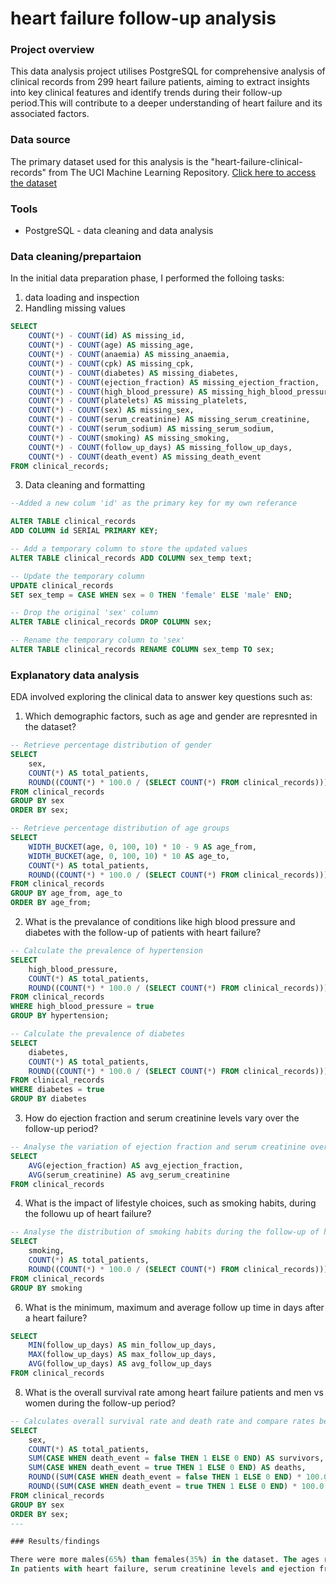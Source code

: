 # heart failure follow-up analysis

### Project overview

This data analysis project utilises PostgreSQL for comprehensive analysis of clinical records from 299 heart failure patients, aiming to extract insights into key clinical features and identify trends during their follow-up period.This will contribute to a deeper understanding of heart failure and its associated factors.

### Data source
The primary dataset used for this analysis is the "heart-failure-clinical-records" from The UCI Machine Learning Repository. [Click here to access the dataset](https://archive.ics.uci.edu/dataset/519/heart+failure+clinical+records)

### Tools

- PostgreSQL - data cleaning and data analysis

### Data cleaning/prepartaion 

In the initial data preparation phase, I performed the folloing tasks:
1. data loading and inspection
2. Handling missing values

```sql
SELECT
    COUNT(*) - COUNT(id) AS missing_id,
    COUNT(*) - COUNT(age) AS missing_age,
    COUNT(*) - COUNT(anaemia) AS missing_anaemia,
    COUNT(*) - COUNT(cpk) AS missing_cpk,
    COUNT(*) - COUNT(diabetes) AS missing_diabetes,
    COUNT(*) - COUNT(ejection_fraction) AS missing_ejection_fraction,
    COUNT(*) - COUNT(high_blood_pressure) AS missing_high_blood_pressure,
    COUNT(*) - COUNT(platelets) AS missing_platelets,
    COUNT(*) - COUNT(sex) AS missing_sex,
    COUNT(*) - COUNT(serum_creatinine) AS missing_serum_creatinine,
    COUNT(*) - COUNT(serum_sodium) AS missing_serum_sodium,
    COUNT(*) - COUNT(smoking) AS missing_smoking,
    COUNT(*) - COUNT(follow_up_days) AS missing_follow_up_days,
    COUNT(*) - COUNT(death_event) AS missing_death_event
FROM clinical_records;
```
   
3. Data cleaning and formatting

 ```sql
--Added a new colum 'id' as the primary key for my own referance

ALTER TABLE clinical_records
ADD COLUMN id SERIAL PRIMARY KEY;
```
```sql
-- Add a temporary column to store the updated values
ALTER TABLE clinical_records ADD COLUMN sex_temp text;

-- Update the temporary column
UPDATE clinical_records
SET sex_temp = CASE WHEN sex = 0 THEN 'female' ELSE 'male' END;

-- Drop the original 'sex' column
ALTER TABLE clinical_records DROP COLUMN sex;

-- Rename the temporary column to 'sex'
ALTER TABLE clinical_records RENAME COLUMN sex_temp TO sex;
```

### Explanatory data analysis

EDA involved exploring the clinical data to answer key questions such as:
1. Which demographic factors, such as age and gender are represnted in the dataset?

```sql
-- Retrieve percentage distribution of gender
SELECT
    sex,
    COUNT(*) AS total_patients,
    ROUND((COUNT(*) * 100.0 / (SELECT COUNT(*) FROM clinical_records)))::integer AS percentage
FROM clinical_records
GROUP BY sex
ORDER BY sex;
```
```sql
-- Retrieve percentage distribution of age groups
SELECT
    WIDTH_BUCKET(age, 0, 100, 10) * 10 - 9 AS age_from,
    WIDTH_BUCKET(age, 0, 100, 10) * 10 AS age_to,
    COUNT(*) AS total_patients,
    ROUND((COUNT(*) * 100.0 / (SELECT COUNT(*) FROM clinical_records)))::integer AS percentage
FROM clinical_records
GROUP BY age_from, age_to
ORDER BY age_from;
```
   
2. What is the prevalance of conditions like high blood pressure and diabetes with the follow-up of patients with heart failure?

```sql
-- Calculate the prevalence of hypertension 
SELECT
    high_blood_pressure,
    COUNT(*) AS total_patients,
    ROUND((COUNT(*) * 100.0 / (SELECT COUNT(*) FROM clinical_records)))::integer AS prevalence_percentage
FROM clinical_records
WHERE high_blood_pressure = true 
GROUP BY hypertension;
```
```sql
-- Calculate the prevalence of diabetes 
SELECT
    diabetes,
    COUNT(*) AS total_patients,
    ROUND((COUNT(*) * 100.0 / (SELECT COUNT(*) FROM clinical_records)))::integer AS prevalence_percentage
FROM clinical_records
WHERE diabetes = true 
GROUP BY diabetes
```
3. How do ejection fraction and serum creatinine levels vary over the follow-up period?

```sql
-- Analyse the variation of ejection fraction and serum creatinine over the follow-up period
SELECT
    AVG(ejection_fraction) AS avg_ejection_fraction,
    AVG(serum_creatinine) AS avg_serum_creatinine
FROM clinical_records
```

4. What is the impact of lifestyle choices, such as smoking habits, during the followu up of heart failure?

```sql
-- Analyse the distribution of smoking habits during the follow-up of heart failure
SELECT
    smoking,
    COUNT(*) AS total_patients,
    ROUND((COUNT(*) * 100.0 / (SELECT COUNT(*) FROM clinical_records)))::integer AS smoking_prevalence
FROM clinical_records
GROUP BY smoking
```

6. What is the minimum, maximum and average follow up time in days after a heart failure?

```sql
SELECT
    MIN(follow_up_days) AS min_follow_up_days,
    MAX(follow_up_days) AS max_follow_up_days,
    AVG(follow_up_days) AS avg_follow_up_days
FROM clinical_records
```


8. What is the overall survival rate among heart failure patients and men vs women during the follow-up period?

```sql
-- Calculates overall survival rate and death rate and compare rates between men and women
SELECT
    sex,
    COUNT(*) AS total_patients,
    SUM(CASE WHEN death_event = false THEN 1 ELSE 0 END) AS survivors,
    SUM(CASE WHEN death_event = true THEN 1 ELSE 0 END) AS deaths,
    ROUND((SUM(CASE WHEN death_event = false THEN 1 ELSE 0 END) * 100.0 / COUNT(*)))::integer AS survival_rate,
    ROUND((SUM(CASE WHEN death_event = true THEN 1 ELSE 0 END) * 100.0 / COUNT(*)))::integer AS death_rate
FROM clinical_records
GROUP BY sex
ORDER BY sex;
---

### Results/findings

There were more males(65%) than females(35%) in the dataset. The ages ranged from 40 to 95 years old and an average age of 61 years.  A recent report by the American Heart Association found that high blood pressure and diabetes may be common among people with heart failure. it is reflected in this dataset with 35% with high blood pressure and nearly half (42%) have diabetes. while only 14% had both high blood pressure and diabetes.
In patients with heart failure, serum creatinine levels and ejection fraction are two important factors that are monitored during follow-up. Ejection fraction is a measure of the percentage of blood that is pumped out of the left ventricle of the heart with each contraction and the normal range is between 50% and 70%. In this dataset the average is 38%, which is significanly lower the the normal range and it idicates a sign of heart failure or an underlying heart condition. Serum creatinine levels, on the other hand, are used to assess kidney function and are often elevated in patients with heart failure.



   
